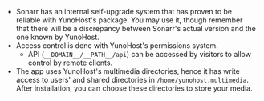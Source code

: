 * Sonarr has an internal self-upgrade system that has proven to be reliable with YunoHost's package. You may use it, though remember that there will be a discrepancy between Sonarr's actual version and the one known by YunoHost.
* Access control is done with YunoHost's permissions system.
  * API (`__DOMAIN__/__PATH__/api`) can be accessed by visitors to allow control by remote clients.
* The app uses YunoHost's multimedia directories, hence it has write access to users' and shared directories in `/home/yunohost.multimedia`. After installation, you can choose these directories to store your media.
